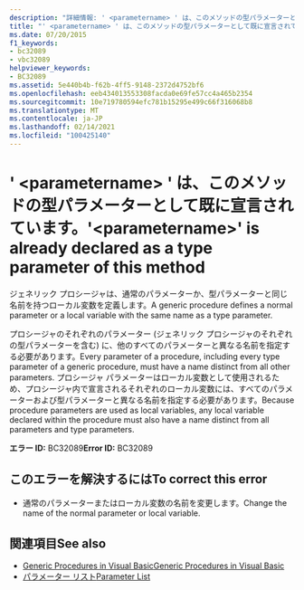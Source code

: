 ```yaml
---
description: "詳細情報: ' <parametername> ' は、このメソッドの型パラメーターとして既に宣言されています"
title: "' <parametername> ' は、このメソッドの型パラメーターとして既に宣言されています。"
ms.date: 07/20/2015
f1_keywords:
- bc32089
- vbc32089
helpviewer_keywords:
- BC32089
ms.assetid: 5e440b4b-f62b-4ff5-9148-2372d4752bf6
ms.openlocfilehash: eeb434013553308facda0e69fe57cc4a465b2354
ms.sourcegitcommit: 10e719780594efc781b15295e499c66f316068b8
ms.translationtype: MT
ms.contentlocale: ja-JP
ms.lasthandoff: 02/14/2021
ms.locfileid: "100425140"
---
```

# <a name="parametername-is-already-declared-as-a-type-parameter-of-this-method"></a><span data-ttu-id="be3d5-103">' \<parametername> ' は、このメソッドの型パラメーターとして既に宣言されています。</span><span class="sxs-lookup"><span data-stu-id="be3d5-103">'\<parametername>' is already declared as a type parameter of this method</span></span>

<span data-ttu-id="be3d5-104">ジェネリック プロシージャは、通常のパラメーターか、型パラメーターと同じ名前を持つローカル変数を定義します。</span><span class="sxs-lookup"><span data-stu-id="be3d5-104">A generic procedure defines a normal parameter or a local variable with the same name as a type parameter.</span></span>  
  
 <span data-ttu-id="be3d5-105">プロシージャのそれぞれのパラメーター (ジェネリック プロシージャのそれぞれの型パラメーターを含む) に、他のすべてのパラメーターと異なる名前を指定する必要があります。</span><span class="sxs-lookup"><span data-stu-id="be3d5-105">Every parameter of a procedure, including every type parameter of a generic procedure, must have a name distinct from all other parameters.</span></span> <span data-ttu-id="be3d5-106">プロシージャ パラメーターはローカル変数として使用されるため、プロシージャ内で宣言されるそれぞれのローカル変数には、すべてのパラメーターおよび型パラメーターと異なる名前を指定する必要があります。</span><span class="sxs-lookup"><span data-stu-id="be3d5-106">Because procedure parameters are used as local variables, any local variable declared within the procedure must also have a name distinct from all parameters and type parameters.</span></span>  
  
 <span data-ttu-id="be3d5-107">**エラー ID:** BC32089</span><span class="sxs-lookup"><span data-stu-id="be3d5-107">**Error ID:** BC32089</span></span>  
  
## <a name="to-correct-this-error"></a><span data-ttu-id="be3d5-108">このエラーを解決するには</span><span class="sxs-lookup"><span data-stu-id="be3d5-108">To correct this error</span></span>  
  
- <span data-ttu-id="be3d5-109">通常のパラメーターまたはローカル変数の名前を変更します。</span><span class="sxs-lookup"><span data-stu-id="be3d5-109">Change the name of the normal parameter or local variable.</span></span>  
  
## <a name="see-also"></a><span data-ttu-id="be3d5-110">関連項目</span><span class="sxs-lookup"><span data-stu-id="be3d5-110">See also</span></span>

- [<span data-ttu-id="be3d5-111">Generic Procedures in Visual Basic</span><span class="sxs-lookup"><span data-stu-id="be3d5-111">Generic Procedures in Visual Basic</span></span>](../programming-guide/language-features/data-types/generic-procedures.md)
- [<span data-ttu-id="be3d5-112">パラメーター リスト</span><span class="sxs-lookup"><span data-stu-id="be3d5-112">Parameter List</span></span>](../language-reference/statements/parameter-list.md)
